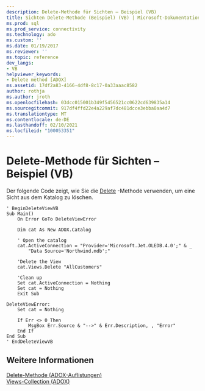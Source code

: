 ```yaml
---
description: Delete-Methode für Sichten – Beispiel (VB)
title: Sichten Delete-Methode (Beispiel) (VB) | Microsoft-Dokumentation
ms.prod: sql
ms.prod_service: connectivity
ms.technology: ado
ms.custom: ''
ms.date: 01/19/2017
ms.reviewer: ''
ms.topic: reference
dev_langs:
- VB
helpviewer_keywords:
- Delete method [ADOX]
ms.assetid: 17df2a83-4166-4df8-8c17-0a33aaac8582
author: rothja
ms.author: jroth
ms.openlocfilehash: 03dcc015001b349f5456521cc0622cd639835a14
ms.sourcegitcommit: 917df4ffd22e4a229af7dc481dcce3ebba0aa4d7
ms.translationtype: MT
ms.contentlocale: de-DE
ms.lasthandoff: 02/10/2021
ms.locfileid: "100053351"
---
```

# <a name="views-delete-method-example-vb"></a>Delete-Methode für Sichten – Beispiel (VB)
Der folgende Code zeigt, wie Sie die [Delete](./delete-method-adox-collections.md) -Methode verwenden, um eine Sicht aus dem Katalog zu löschen.  
  
```  
' BeginDeleteViewVB  
Sub Main()  
    On Error GoTo DeleteViewError  
  
    Dim cat As New ADOX.Catalog  
  
    ' Open the catalog  
    cat.ActiveConnection = "Provider='Microsoft.Jet.OLEDB.4.0';" & _  
        "Data Source='Northwind.mdb';"  
  
    'Delete the View  
    cat.Views.Delete "AllCustomers"  
  
    'Clean up  
    Set cat.ActiveConnection = Nothing  
    Set cat = Nothing  
    Exit Sub  
  
DeleteViewError:  
    Set cat = Nothing  
  
    If Err <> 0 Then  
        MsgBox Err.Source & "-->" & Err.Description, , "Error"  
    End If  
End Sub  
' EndDeleteViewVB  
```  
  
## <a name="see-also"></a>Weitere Informationen  
 [Delete-Methode (ADOX-Auflistungen)](./delete-method-adox-collections.md)   
 [Views-Collection (ADOX)](./views-collection-adox.md)